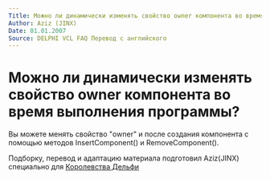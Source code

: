 ```yaml
---
Title: Можно ли динамически изменять свойство owner компонента во время выполнения программы?
Author: Aziz (JINX)
Date: 01.01.2007
Source: DELPHI VCL FAQ Перевод с английского
---
```



Можно ли динамически изменять свойство owner компонента во время выполнения программы?
======================================================================================

Вы можете менять свойство "owner" и после создания компонента с
помощью методов InsertComponent() и RemoveComponent().


Подборку, перевод и адаптацию материала подготовил Aziz(JINX)  
специально для [Королевства Дельфи](https://delphi.vitpc.com/)
